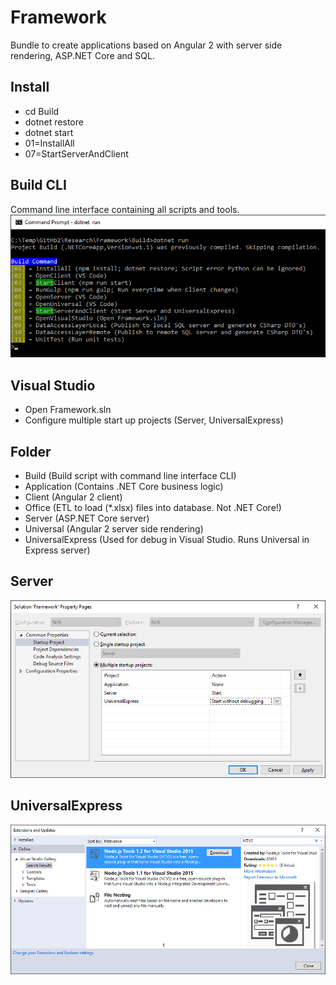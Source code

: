 # Framework
Bundle to create applications based on Angular 2 with server side rendering, ASP.NET Core and SQL.

## Install
* cd Build
* dotnet restore
* dotnet start
* 01=InstallAll
* 07=StartServerAndClient

## Build CLI
Command line interface containing all scripts and tools.
![alt tag](Build/Doc/CommandLineInterface.png)

## Visual Studio
* Open Framework.sln
* Configure multiple start up projects (Server, UniversalExpress)

## Folder
* Build (Build script with command line interface CLI)
* Application (Contains .NET Core business logic)
* Client (Angular 2 client)
* Office (ETL to load (*.xlsx) files into database. Not .NET Core!)
* Server (ASP.NET Core server)
* Universal (Angular 2 server side rendering)
* UniversalExpress (Used for debug in Visual Studio. Runs Universal in Express server)

## Server
![alt tag](Server/Doc/Startup.png)

## UniversalExpress
![alt tag](UniversalExpress/Doc/Extension.png)